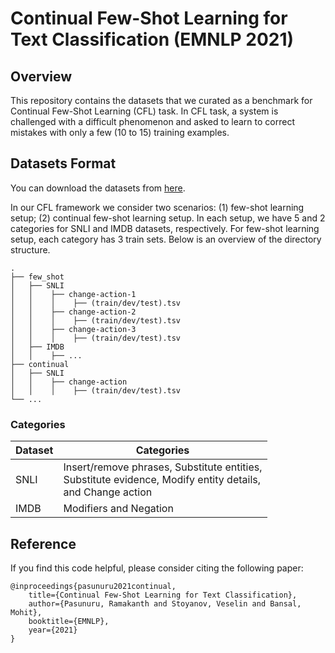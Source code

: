 # Continual Few-Shot Learning for Text Classification (EMNLP 2021)

## Overview
This repository contains the datasets that we curated as a benchmark for Continual Few-Shot Learning (CFL) task. In CFL task, a system is challenged with a difficult phenomenon and asked to learn to correct mistakes with only a few (10 to 15) training examples.

## Datasets Format
You can download the datasets from [here]().

In our CFL framework we consider two scenarios: (1) few-shot learning setup; (2) continual few-shot learning setup. In each setup, we have 5 and 2 categories for SNLI and IMDB datasets, respectively. For few-shot learning setup, each category has 3 train sets. Below is an overview of the directory structure.

    .
    ├── few_shot                   
    │   ├── SNLI        
    │   │    ├── change-action-1
    │   │    │    ├── (train/dev/test).tsv
    │   │    ├── change-action-2
    │   │    │    ├── (train/dev/test).tsv
    │   │    ├── change-action-3
    │   │    │    ├── (train/dev/test).tsv
    │   ├── IMDB
    │   │    ├── ...
    ├── continual
    │   ├── SNLI        
    │   │    ├── change-action
    │   │    │    ├── (train/dev/test).tsv
    └── ...

### Categories

Dataset  | Categories
---------| -------------------------------
SNLI     | Insert/remove phrases, Substitute entities,<br> Substitute evidence, Modify entity details, <br> and Change action
IMDB     | Modifiers and Negation


## Reference

If you find this code helpful, please consider citing the following paper:

    @inproceedings{pasunuru2021continual,
        title={Continual Few-Shot Learning for Text Classification},
        author={Pasunuru, Ramakanth and Stoyanov, Veselin and Bansal, Mohit},
        booktitle={EMNLP},
        year={2021}
    }
